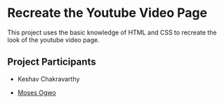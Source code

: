 # Recreate the Youtube Video Page

This project uses the basic knowledge of HTML and CSS to recreate the look of the youtube video page.

## Project Participants

- Keshav Chakravarthy

- [Moses Ogwo](https://github.com/mosesogwo)